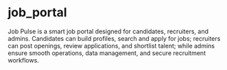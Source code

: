 # job_portal
Job Pulse is a smart job portal designed for candidates, recruiters, and admins. Candidates can build profiles, search and apply for jobs; recruiters can post openings, review applications, and shortlist talent; while admins ensure smooth operations, data management, and secure recruitment workflows.
